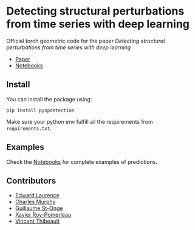# Detecting structural perturbations from time series with deep learning

Official torch geometric code for the paper *Detecting structural perturbations from time series with deep learning*

- [Paper](https://arxiv.org/pdf/2006.05232.pdf)
- [Notebooks](./notebooks)

## Install

You can install the package using:
```
pip install pyspdetection
```
Make sure your python env fulfill all the requirements from `requirements.txt`.

## Examples

Check the [Notebooks](./notebooks) for complete examples of predictions.

## Contributors

- [Edward Laurence](https://github.com/laurencee9)
- [Charles Murphy](https://github.com/charlesmurphy1)
- [Guillaume St-Onge](https://github.com/gstonge)
- [Xavier Roy-Pomerleau](https://github.com/xavier-rp)
- [Vincent Thibeault](https://github.com/VinceThi)